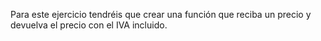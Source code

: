 Para este ejercicio tendréis que crear una función que reciba un precio y devuelva el precio con el IVA incluido.
